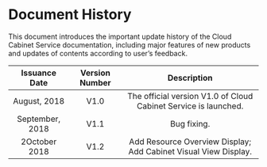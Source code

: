 # Document History

This document introduces the important update history of the Cloud Cabinet Service documentation, including major features of new products and updates of contents according to user’s feedback. <br />

|**Issuance Date**|**Version Number**|**Description**|
|:--:|:--:|:--:|
|August, 2018|V1.0|The official version V1.0 of Cloud Cabinet Service is launched.|
|September, 2018|V1.1|Bug fixing.|
|2October 2018|V1.2|Add Resource Overview Display; Add Cabinet Visual View Display.|
